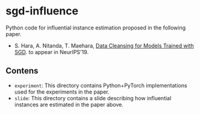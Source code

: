 # sgd-influence
Python code for influential instance estimation proposed in the following paper.

* S. Hara, A. Nitanda, T. Maehara, [Data Cleansing for Models Trained with SGD](https://arxiv.org/abs/1906.08473). to appear in NeurIPS'19.

## Contens
* `experiment`: This directory contains Python+PyTorch implementations used for the experiments in the paper.
* `slide`: This directory contains a slide describing how influential instances are estimated in the paper above.



